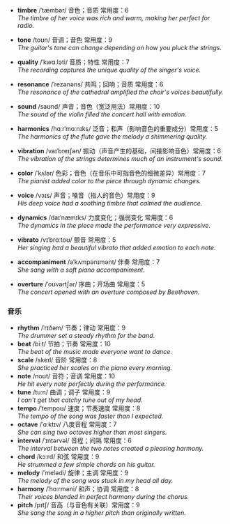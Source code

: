 - **timbre** /ˈtæmbər/ 音色；音质 常用度：6  
  *The timbre of her voice was rich and warm, making her perfect for radio.*

- **tone** /toʊn/ 音调；音色 常用度：9  
  *The guitar's tone can change depending on how you pluck the strings.*

- **quality** /ˈkwɑːləti/ 音质；特性 常用度：7  
  *The recording captures the unique quality of the singer's voice.*

- **resonance** /ˈrezənəns/ 共鸣；回响；音质 常用度：6  
  *The resonance of the cathedral amplified the choir's voices beautifully.*

- **sound** /saʊnd/ 声音；音色（宽泛用法）常用度：10  
  *The sound of the violin filled the concert hall with emotion.*

- **harmonics** /hɑːrˈmɑːnɪks/ 泛音；和声（影响音色的重要成分）常用度：5  
  *The harmonics of the flute gave the melody a shimmering quality.*

- **vibration** /vaɪˈbreɪʃən/ 振动（声音产生的基础，间接影响音色）常用度：6  
  *The vibration of the strings determines much of an instrument's sound.*

- **color** /ˈkʌlər/ 色彩；音色（在音乐中可指音色的细微差异）常用度：7  
  *The pianist added color to the piece through dynamic changes.*

- **voice** /vɔɪs/ 声音；嗓音（指人的音色）常用度：9  
  *His deep voice had a soothing timbre that calmed the audience.*

- **dynamics** /daɪˈnæmɪks/ 力度变化；强弱变化 常用度：6  
  *The dynamics in the piece made the performance very expressive.*

- **vibrato** /vɪˈbrɑːtoʊ/ 颤音 常用度：5  
  *Her singing had a beautiful vibrato that added emotion to each note.*

- **accompaniment** /əˈkʌmpənɪmənt/ 伴奏 常用度：7  
  *She sang with a soft piano accompaniment.*

- **overture** /ˈoʊvərtʃər/ 序曲；开场曲 常用度：5  
  *The concert opened with an overture composed by Beethoven.*

### 音乐
- **rhythm** /ˈrɪðəm/ 节奏；律动 常用度：9  
  *The drummer set a steady rhythm for the band.*
- **beat** /biːt/ 节拍；节奏 常用度：10  
  *The beat of the music made everyone want to dance.*
- **scale** /skeɪl/ 音阶 常用度：8  
  *She practiced her scales on the piano every morning.*
- **note** /noʊt/ 音符；音调 常用度：10  
  *He hit every note perfectly during the performance.*
- **tune** /tuːn/ 曲调；调子 常用度：9  
  *I can't get that catchy tune out of my head.*
- **tempo** /ˈtempoʊ/ 速度；节奏速度 常用度：8  
  *The tempo of the song was faster than I expected.*
- **octave** /ˈɑːktɪv/ 八度音程 常用度：7  
  *She can sing two octaves higher than most singers.*
- **interval** /ˈɪntərvəl/ 音程；间隔 常用度：6  
  *The interval between the two notes created a pleasing harmony.*
- **chord** /kɔːrd/ 和弦 常用度：9  
  *He strummed a few simple chords on his guitar.*
- **melody** /ˈmelədi/ 旋律；主调 常用度：9  
  *The melody of the song was stuck in my head all day.*
- **harmony** /ˈhɑːrməni/ 和声；协调 常用度：8  
  *Their voices blended in perfect harmony during the chorus.*
- **pitch** /pɪtʃ/ 音高（与音色有关联）常用度：9  
  *She sang the song in a higher pitch than originally written.*
